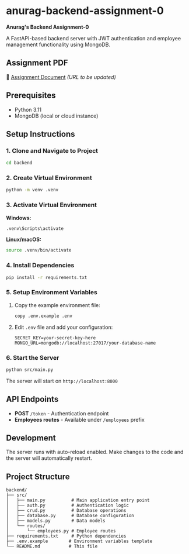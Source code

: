 # anurag-backend-assignment-0

**Anurag's Backend Assignment-0**

A FastAPI-based backend server with JWT authentication and employee management functionality using MongoDB.

## Assignment PDF

📄 [Assignment Document](https://example.com/assignment-document.pdf) *(URL to be updated)*

## Prerequisites

- Python 3.11
- MongoDB (local or cloud instance)

## Setup Instructions

### 1. Clone and Navigate to Project

```bash
cd backend
```

### 2. Create Virtual Environment

```bash
python -m venv .venv
```

### 3. Activate Virtual Environment

**Windows:**
```bash
.venv\Scripts\activate
```

**Linux/macOS:**
```bash
source .venv/bin/activate
```

### 4. Install Dependencies

```bash
pip install -r requirements.txt
```

### 5. Setup Environment Variables

1. Copy the example environment file:
   ```bash
   copy .env.example .env
   ```

2. Edit `.env` file and add your configuration:
   ```
   SECRET_KEY=your-secret-key-here
   MONGO_URL=mongodb://localhost:27017/your-database-name
   ```

### 6. Start the Server

```bash
python src/main.py
```

The server will start on `http://localhost:8000`

## API Endpoints

- **POST** `/token` - Authentication endpoint
- **Employees routes** - Available under `/employees` prefix

## Development

The server runs with auto-reload enabled. Make changes to the code and the server will automatically restart.

## Project Structure

```
backend/
├── src/
│   ├── main.py          # Main application entry point
│   ├── auth.py          # Authentication logic
│   ├── crud.py          # Database operations
│   ├── database.py      # Database configuration
│   ├── models.py        # Data models
│   └── routes/
│       └── employees.py # Employee routes
├── requirements.txt     # Python dependencies
├── .env.example        # Environment variables template
└── README.md           # This file
```